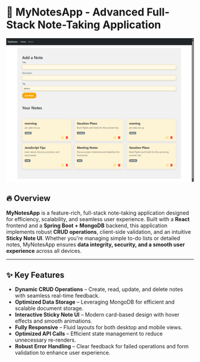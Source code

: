<h1>📓 MyNotesApp - Advanced Full-Stack Note-Taking Application</h1>

<img src="https://raw.githubusercontent.com/Pranav-Talwar/MyNotesApp/main/frontend/Notes-App/public/Screenshot_2025-02-12_21-46-33.png" alt="Project Screenshot" />

<h2>🔥 Overview</h2>
<p>
  <strong>MyNotesApp</strong> is a feature-rich, full-stack note-taking application designed for efficiency, scalability, and seamless user experience.
  Built with a <strong>React</strong> frontend and a <strong>Spring Boot + MongoDB</strong> backend, this application implements robust <strong>CRUD operations</strong>,
  client-side validation, and an intuitive <strong>Sticky Note UI</strong>. Whether you're managing simple to-do lists or detailed notes, MyNotesApp ensures
  <strong>data integrity, security, and a smooth user experience</strong> across all devices.
</p>

<hr />

<h2>✨ Key Features</h2>

<ul>
  <li> <strong>Dynamic CRUD Operations</strong> – Create, read, update, and delete notes with seamless real-time feedback.</li>
  <li> <strong>Optimized Data Storage</strong> – Leveraging MongoDB for efficient and scalable document storage.</li>
  <li> <strong>Interactive Sticky Note UI</strong> – Modern card-based design with hover effects and smooth animations.</li>
  <li> <strong>Fully Responsive</strong> – Fluid layouts for both desktop and mobile views.</li>
  <li> <strong>Optimized API Calls</strong> – Efficient state management to reduce unnecessary re-renders.</li>
<li> <strong>Robust Error Handling</strong> – Clear feedback for failed operations and form validation to enhance user experience.</li>
</ul>

<!--<h2>Authors</h2>
<p>
  <ul>
  <li><strong>Pranav Talwar</strong></li>
  <li>  <strong>Kaleb Shewfelt</strong></li>

</ul>
    

</p>-->

